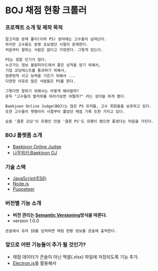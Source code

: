 # BOJ 채점 현황 크롤러

### 프로젝트 소개 및 제작 목적
```
알고리즘 문제 풀이(이하 PS) 분야에는 고수들이 넘쳐난다.
하지만 고수들도 분명 초보였던 시절이 존재한다.
처음부터 잘하는 사람은 없다고 가정한다. 그렇게 믿는다.

PS는 정말 인기가 많다.
누군가는 정보 올림피아드에서 좋은 성적을 얻기 위해서,
기업 코딩테스트를 통과하기 위해서,
컴퓨팅적 사고 능력을 기르기 위해서 ... 
다양한 이유로 많은 사람들은 PS를 한다.

그렇다면 잘하기 위해서는 어떻게 해야할까?
문득 "고수들의 발자취를 따라가보면 어떨까?" 라는 생각을 하게 됐다.

Baekjoon Online Judge(BOJ)는 많은 PS 유저들, 고수 회원들을 보유하고 있다.
또한 고수들이 햇병아리 시절부터 풀었던 채점 기록 또한 가지고 있다.

요즘 '클론 코딩'이 유행인 만큼 '클론 PS'도 유행이 됐으면 좋겠다는 마음을 가진다.
```

### BOJ 플랫폼 소개
- [Baekjoon Online Judge](https://www.acmicpc.net/)
- [나무위키:Baekjoon OJ](https://namu.wiki/w/Baekjoon%20OJ?from=%EB%B0%B1%EC%A4%80)


### 기술 스택

- [JavaScript(ES6)](https://developer.mozilla.org/ko/docs/Web/JavaScript)
- [Node.js](https://nodejs.org/en/)
- [Puppeteer](https://pptr.dev/)


### 버전별 기능 소개

- **버전 관리는 [Semantic Versioning](https://semver.org/)방식을 따른다.**
- version 1.0.0
```
콘솔에서 유저 ID를 입력하면 채점 현황 정보를 콘솔에 출력한다.
```


### 앞으로 어떤 기능들이 추가 될 것인가?

- 채점 데이터가 콘솔이 아닌 엑셀(.xlsx) 파일에 저장되도록 기능 추가.
- [Electron.js](https://www.electronjs.org/)를 활용해서 